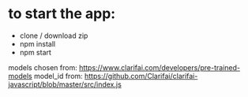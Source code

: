 # to start the app:

- clone / download zip
- npm install
- npm start


models chosen from: https://www.clarifai.com/developers/pre-trained-models
model_id from: https://github.com/Clarifai/clarifai-javascript/blob/master/src/index.js
